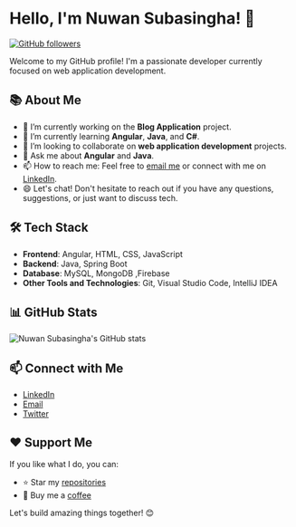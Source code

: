 # Hello, I'm Nuwan Subasingha! 👋

[![GitHub followers](https://img.shields.io/github/followers/NuwanSubasingha99?style=social)](https://github.com/NuwanSubasingha99)

Welcome to my GitHub profile! I'm a passionate developer currently focused on web application development.

## 📚 About Me

- 🔭 I’m currently working on the **Blog Application** project.
- 🌱 I’m currently learning **Angular**, **Java**, and **C#**.
- 👯 I’m looking to collaborate on **web application development** projects.
- 💬 Ask me about **Angular** and **Java**.
- 📫 How to reach me: Feel free to [email me](mailto:sahanperera701@gmail.com) or connect with me on [LinkedIn](https://www.linkedin.com/in/).
- 😄 Let's chat! Don't hesitate to reach out if you have any questions, suggestions, or just want to discuss tech.

## 🛠️ Tech Stack

- **Frontend**: Angular, HTML, CSS, JavaScript
- **Backend**: Java, Spring Boot
- **Database**: MySQL, MongoDB ,Firebase
- **Other Tools and Technologies**: Git, Visual Studio Code, IntelliJ IDEA

## 📊 GitHub Stats

![Nuwan Subasingha's GitHub stats](https://github-readme-stats.vercel.app/api?username=NuwanSubasingha99&show_icons=true&theme=radical)

## 📫 Connect with Me

- [LinkedIn](https://www.linkedin.com/in/)
- [Email](mailto:sahanperera701@gmail.com)
- [Twitter](https://twitter.com/)

## ❤️ Support Me

If you like what I do, you can:

- ⭐ Star my [repositories](https://github.com/NuwanSubasingha99?tab=repositories)
- 🍻 Buy me a [coffee](https://www.buymeacoffee.com/)

Let's build amazing things together! 😊
